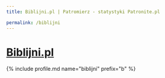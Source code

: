 ```yaml
---
title: Biblijni.pl | Patromierz - statystyki Patronite.pl

permalink: /biblijni
---
```


# [Biblijni.pl](https://patronite.pl/biblijni)

{% include profile.md name="biblijni" prefix="b" %}
